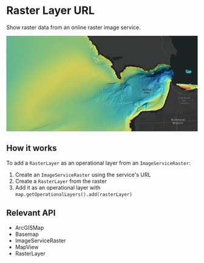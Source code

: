 <h1>Raster Layer URL</h1>

<p>Show raster data from an online raster image service.</p>

<p><img src="RasterLayerURL.png"/></p>

<h2>How it works</h2>

<p>To add a <code>RasterLayer</code> as an operational layer from an <code>ImageServiceRaster</code>:</p>
<ol>
  <li>Create an <code>ImageServiceRaster</code> using the service's URL</li>
  <li>Create a <code>RasterLayer</code> from the raster</li>
  <li>Add it as an operational layer with <code>map.getOperationalLayers().add(rasterLayer)</code></li>
</ol>

<h2>Relevant API</h2>

<ul>
  <li>ArcGISMap</li>
  <li>Basemap</li>
  <li>ImageServiceRaster</li>
  <li>MapView</li>
  <li>RasterLayer</li>
</ul>
